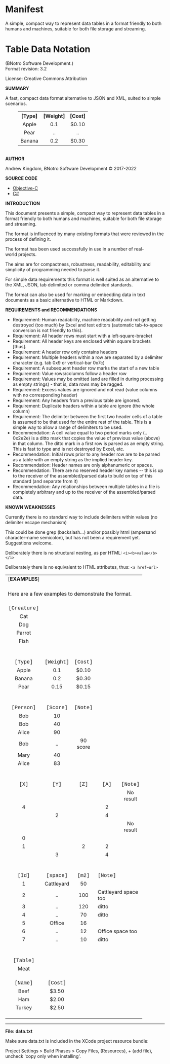 # Manifest
A simple, compact way to represent data tables in a format friendly to both humans and machines, suitable for both file storage and streaming.


<h1><strong>Table Data Notation</strong></h1>

<p>(BNotro Software Development.)<br />
Format revision:&nbsp;3.2</p>

<p>License: Creative Commons Attribution​​​​​​</p>

<p><strong>SUMMARY</strong></p>

<p>A fast, compact data format alternative to JSON and XML, suited&nbsp;to simple scenarios.</p>

<table border="0" cellpadding="0" cellspacing="0" style="width:433px; margin-left:40px;" width="435">
	<tbody>
		<tr height="21">
			<th height="21" style="height: 21px; text-align: center;">[Type]</th>
			<th style="text-align: center;">[Weight]</th>
			<th style="text-align: center;">[Cost]</th>
		</tr>
		<tr height="21">
			<td height="21" style="height: 21px; text-align: center;">Apple</td>
			<td style="text-align: center;">0.1</td>
			<td style="text-align: center;">$0.10</td>
		</tr>
		<tr height="21">
			<td height="21" style="height: 21px; text-align: center;">Pear</td>
			<td style="text-align: center;">..</td>
			<td style="text-align: center;">..</td>
		</tr>
		<tr height="21">
			<td height="21" style="height: 21px; text-align: center;">Banana</td>
			<td style="text-align: center;">0.2</td>
			<td style="text-align: center;">$0.30</td>
		</tr>
	</tbody>
</table>

<p><br />
<b>AUTHOR</b></p>

<p>Andrew Kingdom,&nbsp;BNotro Software Development &copy;&nbsp;2017-2022</p>

<p></p>

<p><strong>SOURCE CODE</strong></p>

<ul>
	<li><a href="#objc">Objective-C</a></li>
	<li><a href="#csharp">C#</a></li>
</ul>

<p></p>

<p><strong>INTRODUCTION</strong></p>

<p>This document presents a simple, compact way to represent&nbsp;data tables in a format friendly to both humans and machines,&nbsp;suitable for both file storage and streaming.</p>

<p>The format is influenced by&nbsp;many existing formats that were reviewed in the process of defining it.&nbsp;</p>

<p>The format has been used successfully&nbsp;in use in a number of&nbsp;real-world&nbsp;projects.</p>

<p>The aims are&nbsp;for compactness, robustness, readability, editability and simplicity of programming needed to parse it.</p>

<p>For simple data requirements this format is well suited as an alternative to the XML, JSON, tab delimited&nbsp;or comma delimited&nbsp;standards.</p>

<p>The format can also be used for marking or embedding data in text documents as a basic&nbsp;alternative to HTML or Markdown.</p>

<p></p>

<p><strong>REQUIREMENTS and RECOMMENDATIONS</strong></p>

<ul>
	<li>Requirement: Human readability, machine readability and not getting destroyed (too much) by Excel and text editors (automatic tab-to-space conversion is not friendly to this).</li>
	<li>Requirement: All header rows must start with a left-square-bracket</li>
	<li>Requirement: All header keys are enclosed within square brackets [thus].</li>
	<li>Requirement: A header row only contains headers</li>
	<li>Requirement: Multiple headers within a row are separated by a delimiter character (e.g. tab 0x9 or vertical-bar 0x7c)</li>
	<li>Requirement: A subsequent header row marks the start of a new table</li>
	<li>Requirement: Value rows/columns follow a header row</li>
	<li>Requirement: Values may be omitted (and are filled in during processing as empty strings) - that is, data rows may be ragged.</li>
	<li>Requirement: Excess values are ignored and not read (value columns with no corresponding header)</li>
	<li>Requirement: Any headers from a previous table are ignored.</li>
	<li>Requirement: Duplicate headers within a table are ignore (the whole column)</li>
	<li>Requirement: The delimiter between the first two header cells of a table is assumed to be that used for the entire rest of the table. This is a simple way to allow a range of delimiters to be used.</li>
	<li>Recommendation: A cell value equal to two period marks only (.. 0x2e2e) is a ditto mark that copies the value of previous value (above) in that column. The ditto mark in a first row is parsed as an empty string. This is fast to type and is not destroyed by Excel, etc.</li>
	<li>Recommendation: Initial rows prior to any header row are to be parsed as a table with an empty string as the implied header key.</li>
	<li>Recommendation: Header names are only alphanumeric or spaces.</li>
	<li>Recommendation: There are no reserved header key names -- this is up to the receiver of the assembled/parsed data to build on top of this standard (and separate from it)</li>
	<li>Recommendation: Any relationships between multiple tables in a file is completely arbitrary and up to the receiver of the assembled/parsed data.</li>
</ul>

<p></p>

<p><strong>KNOWN WEAKNESSES</strong></p>

<p>Currently there is no standard way to include delimiters within values (no delimiter escape mechanism)</p>

<p>This could be done grep (backslash&hellip;) and/or possibly html (ampersand character-name semicolon), but has not been a requirement yet. Suggestions welcome.</p>

<p>Deliberately there is no structural nesting, as per HTML: <code>&lt;i&gt;&lt;b&gt;value&lt;/b&gt;&lt;/i&gt;</code></p>

<p>Deliberately there is no equivalent to HTML attributes, thus: <code>&lt;a href=url&gt;</code></p>

<p></p>

<p></p>

<table border="0" cellpadding="0" cellspacing="0" style="width: 433px;" width="435">
	<colgroup>
		<col span="5" />
	</colgroup>
	<tbody>
		<tr>
			<td height="21" style="height: 21px; text-align: center;">[<strong>EXAMPLES</strong>]</td>
			<td style="text-align: center;"></td>
			<td style="text-align: center;"></td>
			<td style="text-align: center;"></td>
			<td style="text-align: center;"></td>
		</tr>
		<tr>
			<td colspan="5" height="21" style="height: 21px;"></td>
		</tr>
		<tr>
			<td colspan="5" height="21" style="height: 21px;">Here are a few examples to demonstrate the format.</td>
		</tr>
		<tr>
			<td height="21" style="height: 21px; text-align: center;"></td>
			<td style="text-align: center;"></td>
			<td style="text-align: center;"></td>
			<td style="text-align: center;"></td>
			<td style="text-align: center;"></td>
		</tr>
		<tr>
			<td height="21" style="height: 21px; text-align: center;"><span style="font-family:courier new,courier,monospace;">[Creature]</span></td>
			<td style="text-align: center;"></td>
			<td style="text-align: center;"></td>
			<td style="text-align: center;"></td>
			<td style="text-align: center;"></td>
		</tr>
		<tr height="21">
			<td height="21" style="height: 21px; text-align: center;">Cat</td>
			<td style="text-align: center;"></td>
			<td style="text-align: center;"></td>
			<td style="text-align: center;"></td>
			<td style="text-align: center;"></td>
		</tr>
		<tr height="21">
			<td height="21" style="height: 21px; text-align: center;">Dog</td>
			<td style="text-align: center;"></td>
			<td style="text-align: center;"></td>
			<td style="text-align: center;"></td>
			<td style="text-align: center;"></td>
		</tr>
		<tr height="21">
			<td height="21" style="height: 21px; text-align: center;">Parrot</td>
			<td style="text-align: center;"></td>
			<td style="text-align: center;"></td>
			<td style="text-align: center;"></td>
			<td style="text-align: center;"></td>
		</tr>
		<tr height="21">
			<td height="21" style="height: 21px; text-align: center;">Fish</td>
			<td style="text-align: center;"></td>
			<td style="text-align: center;"></td>
			<td style="text-align: center;"></td>
			<td style="text-align: center;"></td>
		</tr>
		<tr height="21">
			<td height="21" style="height: 21px; text-align: center;"></td>
			<td style="text-align: center;"></td>
			<td style="text-align: center;"></td>
			<td style="text-align: center;"></td>
			<td style="text-align: center;"></td>
		</tr>
		<tr>
			<td height="21" style="height: 21px; text-align: center;"></td>
			<td style="text-align: center;"></td>
			<td style="text-align: center;"></td>
			<td style="text-align: center;"></td>
			<td style="text-align: center;"></td>
		</tr>
		<tr height="21">
			<td height="21" style="height: 21px; text-align: center;"><span style="font-family:courier new,courier,monospace;">[Type]</span></td>
			<td style="text-align: center;"><span style="font-family:courier new,courier,monospace;">[Weight]</span></td>
			<td style="text-align: center;"><span style="font-family:courier new,courier,monospace;">[Cost]</span></td>
			<td style="text-align: center;"></td>
			<td style="text-align: center;"></td>
		</tr>
		<tr height="21">
			<td height="21" style="height: 21px; text-align: center;">Apple</td>
			<td style="text-align: center;">0.1</td>
			<td style="text-align: center;">$0.10</td>
			<td style="text-align: center;"></td>
			<td style="text-align: center;"></td>
		</tr>
		<tr height="21">
			<td height="21" style="height: 21px; text-align: center;">Banana</td>
			<td style="text-align: center;">0.2</td>
			<td style="text-align: center;">$0.30</td>
			<td style="text-align: center;"></td>
			<td style="text-align: center;"></td>
		</tr>
		<tr height="21">
			<td height="21" style="height: 21px; text-align: center;">Pear</td>
			<td style="text-align: center;">0.15</td>
			<td style="text-align: center;">$0.15</td>
			<td style="text-align: center;"></td>
			<td style="text-align: center;"></td>
		</tr>
		<tr height="21">
			<td height="21" style="height: 21px; text-align: center;"></td>
			<td style="text-align: center;"></td>
			<td style="text-align: center;"></td>
			<td style="text-align: center;"></td>
			<td style="text-align: center;"></td>
		</tr>
		<tr height="21">
			<td height="21" style="height: 21px; text-align: center;"></td>
			<td style="text-align: center;"></td>
			<td style="text-align: center;"></td>
			<td style="text-align: center;"></td>
			<td style="text-align: center;"></td>
		</tr>
		<tr height="21">
			<td height="21" style="height: 21px; text-align: center;"><span style="font-family:courier new,courier,monospace;">[Person]</span></td>
			<td style="text-align: center;"><span style="font-family:courier new,courier,monospace;">[Score]</span></td>
			<td style="text-align: center;"><span style="font-family:courier new,courier,monospace;">[Note]</span></td>
			<td style="text-align: center;"></td>
			<td style="text-align: center;"></td>
		</tr>
		<tr height="21">
			<td height="21" style="height: 21px; text-align: center;">Bob</td>
			<td style="text-align: center;">10</td>
			<td style="text-align: center;"></td>
			<td style="text-align: center;"></td>
			<td style="text-align: center;"></td>
		</tr>
		<tr height="21">
			<td height="21" style="height: 21px; text-align: center;">Bob</td>
			<td style="text-align: center;">40</td>
			<td style="text-align: center;"></td>
			<td style="text-align: center;"></td>
			<td style="text-align: center;"></td>
		</tr>
		<tr height="21">
			<td height="21" style="height: 21px; text-align: center;">Alice</td>
			<td style="text-align: center;">90</td>
			<td style="text-align: center;"></td>
			<td style="text-align: center;"></td>
			<td style="text-align: center;"></td>
		</tr>
		<tr height="21">
			<td height="21" style="height: 21px; text-align: center;">Bob</td>
			<td style="text-align: center;">..</td>
			<td style="text-align: center;">90 score</td>
			<td style="text-align: center;"></td>
			<td style="text-align: center;"></td>
		</tr>
		<tr height="21">
			<td height="21" style="height: 21px; text-align: center;">Mary</td>
			<td style="text-align: center;">40</td>
			<td style="text-align: center;"></td>
			<td style="text-align: center;"></td>
			<td style="text-align: center;"></td>
		</tr>
		<tr height="21">
			<td height="21" style="height: 21px; text-align: center;">Alice</td>
			<td style="text-align: center;">83</td>
			<td style="text-align: center;"></td>
			<td style="text-align: center;"></td>
			<td style="text-align: center;"></td>
		</tr>
		<tr>
			<td height="21" style="height: 21px; text-align: center;"></td>
			<td style="text-align: center;"></td>
			<td style="text-align: center;"></td>
			<td style="text-align: center;"></td>
			<td style="text-align: center;"></td>
		</tr>
		<tr height="21">
			<td height="21" style="height: 21px; text-align: center;"></td>
			<td style="text-align: center;"></td>
			<td style="text-align: center;"></td>
			<td style="text-align: center;"></td>
			<td style="text-align: center;"></td>
		</tr>
		<tr height="21">
			<td height="21" style="height: 21px; text-align: center;"><span style="font-family:courier new,courier,monospace;">[X]</span></td>
			<td style="text-align: center;"><span style="font-family:courier new,courier,monospace;">[Y]</span></td>
			<td style="text-align: center;"><span style="font-family:courier new,courier,monospace;">[Z]</span></td>
			<td style="text-align: center;"><span style="font-family:courier new,courier,monospace;">[A]</span></td>
			<td style="text-align: center;"><span style="font-family:courier new,courier,monospace;">[Note]</span></td>
		</tr>
		<tr height="21">
			<td height="21" style="height: 21px; text-align: center;"></td>
			<td style="text-align: center;"></td>
			<td style="text-align: center;"></td>
			<td style="text-align: center;"></td>
			<td style="text-align: center;">No result</td>
		</tr>
		<tr height="21">
			<td height="21" style="height: 21px; text-align: center;">4</td>
			<td style="text-align: center;"></td>
			<td style="text-align: center;"></td>
			<td style="text-align: center;">2</td>
			<td style="text-align: center;"></td>
		</tr>
		<tr height="21">
			<td height="21" style="height: 21px; text-align: center;"></td>
			<td style="text-align: center;">2</td>
			<td style="text-align: center;"></td>
			<td style="text-align: center;">4</td>
			<td style="text-align: center;"></td>
		</tr>
		<tr height="21">
			<td height="21" style="height: 21px; text-align: center;"></td>
			<td style="text-align: center;"></td>
			<td style="text-align: center;"></td>
			<td style="text-align: center;"></td>
			<td style="text-align: center;">No result</td>
		</tr>
		<tr height="21">
			<td height="21" style="height: 21px; text-align: center;">0</td>
			<td style="text-align: center;"></td>
			<td style="text-align: center;"></td>
			<td style="text-align: center;"></td>
			<td style="text-align: center;"></td>
		</tr>
		<tr height="21">
			<td height="21" style="height: 21px; text-align: center;">1</td>
			<td style="text-align: center;"></td>
			<td style="text-align: center;">2</td>
			<td style="text-align: center;">2</td>
			<td style="text-align: center;"></td>
		</tr>
		<tr height="21">
			<td height="21" style="height: 21px; text-align: center;"></td>
			<td style="text-align: center;">3</td>
			<td style="text-align: center;"></td>
			<td style="text-align: center;">4</td>
			<td style="text-align: center;"></td>
		</tr>
		<tr height="21">
			<td height="21" style="height: 21px; text-align: center;"></td>
			<td style="text-align: center;"></td>
			<td style="text-align: center;"></td>
			<td style="text-align: center;"></td>
			<td style="text-align: center;"></td>
		</tr>
		<tr height="21">
			<td height="21" style="height: 21px; text-align: center;"></td>
			<td style="text-align: center;"></td>
			<td style="text-align: center;"></td>
			<td style="text-align: center;"></td>
			<td style="text-align: center;"></td>
		</tr>
		<tr height="21">
			<td height="21" style="height: 21px; text-align: center;"><span style="font-family:courier new,courier,monospace;">[Id]</span></td>
			<td style="text-align: center;"><span style="font-family:courier new,courier,monospace;">[space]</span></td>
			<td style="text-align: center;"><span style="font-family:courier new,courier,monospace;">[m2]</span></td>
			<td style="text-align: center;"><span style="font-family:courier new,courier,monospace;">[Note]</span></td>
			<td style="text-align: center;"></td>
		</tr>
		<tr height="21">
			<td height="21" style="height: 21px; text-align: center;">1</td>
			<td style="text-align: center;">Cattleyard</td>
			<td style="text-align: center;">50</td>
			<td style="text-align: center;"></td>
			<td style="text-align: center;"></td>
		</tr>
		<tr height="21">
			<td height="21" style="height: 21px; text-align: center;">2</td>
			<td style="text-align: center;">..</td>
			<td style="text-align: center;">100</td>
			<td colspan="2">Cattleyard space too</td>
		</tr>
		<tr height="21">
			<td height="21" style="height: 21px; text-align: center;">3</td>
			<td style="text-align: center;">..</td>
			<td style="text-align: center;">120</td>
			<td colspan="2">ditto</td>
		</tr>
		<tr height="21">
			<td height="21" style="height: 21px; text-align: center;">4</td>
			<td style="text-align: center;">..</td>
			<td style="text-align: center;">70</td>
			<td colspan="2">ditto</td>
		</tr>
		<tr height="21">
			<td height="21" style="height: 21px; text-align: center;">5</td>
			<td style="text-align: center;">Office</td>
			<td style="text-align: center;">16</td>
			<td style="text-align: center;"></td>
			<td style="text-align: center;"></td>
		</tr>
		<tr height="21">
			<td height="21" style="height: 21px; text-align: center;">6</td>
			<td style="text-align: center;">..</td>
			<td style="text-align: center;">12</td>
			<td colspan="2">Office space too</td>
		</tr>
		<tr height="21">
			<td height="21" style="height: 21px; text-align: center;">7</td>
			<td style="text-align: center;">..</td>
			<td style="text-align: center;">10</td>
			<td colspan="2">ditto</td>
		</tr>
		<tr height="21">
			<td height="21" style="height: 21px; text-align: center;"></td>
			<td style="text-align: center;"></td>
			<td style="text-align: center;"></td>
			<td style="text-align: center;"></td>
			<td style="text-align: center;"></td>
		</tr>
		<tr>
			<td height="21" style="height: 21px; text-align: center;"></td>
			<td style="text-align: center;"></td>
			<td style="text-align: center;"></td>
			<td style="text-align: center;"></td>
			<td style="text-align: center;"></td>
		</tr>
		<tr height="21">
			<td height="21" style="height: 21px; text-align: center;"><span style="font-family:courier new,courier,monospace;">[Table]</span></td>
			<td style="text-align: center;"></td>
			<td style="text-align: center;"></td>
			<td style="text-align: center;"></td>
			<td style="text-align: center;"></td>
		</tr>
		<tr height="21">
			<td height="21" style="height: 21px; text-align: center;">Meat</td>
			<td style="text-align: center;"></td>
			<td style="text-align: center;"></td>
			<td style="text-align: center;"></td>
			<td style="text-align: center;"></td>
		</tr>
		<tr height="21">
			<td height="21" style="height: 21px; text-align: center;"></td>
			<td style="text-align: center;"></td>
			<td style="text-align: center;"></td>
			<td style="text-align: center;"></td>
			<td style="text-align: center;"></td>
		</tr>
		<tr height="21">
			<td height="21" style="height: 21px; text-align: center;"><span style="font-family:courier new,courier,monospace;">[Name]</span></td>
			<td style="text-align: center;"><span style="font-family:courier new,courier,monospace;">[Cost]</span></td>
			<td style="text-align: center;"></td>
			<td style="text-align: center;"></td>
			<td style="text-align: center;"></td>
		</tr>
		<tr height="21">
			<td height="21" style="height: 21px; text-align: center;">Beef</td>
			<td style="text-align: center;">$3.50</td>
			<td style="text-align: center;"></td>
			<td style="text-align: center;"></td>
			<td style="text-align: center;"></td>
		</tr>
		<tr height="21">
			<td height="21" style="height: 21px; text-align: center;">Ham</td>
			<td style="text-align: center;">$2.00</td>
			<td style="text-align: center;"></td>
			<td style="text-align: center;"></td>
			<td style="text-align: center;"></td>
		</tr>
		<tr height="21">
			<td height="21" style="height: 21px; text-align: center;">Turkey</td>
			<td style="text-align: center;">$2.50</td>
			<td style="text-align: center;"></td>
			<td style="text-align: center;"></td>
			<td style="text-align: center;"></td>
		</tr>
		<tr height="21">
			<td height="21" style="height: 21px; text-align: center;"></td>
			<td style="text-align: center;"></td>
			<td style="text-align: center;"></td>
			<td style="text-align: center;"></td>
			<td style="text-align: center;"></td>
		</tr>
	</tbody>
</table>

<p></p>

<p></p>

<p></p>


---
**File: data.txt**

Make sure data.txt is included in the XCode project resource bundle:

Project Settings > Build Phases > Copy Files, (Resources), + (add file), uncheck 'copy only when installing'.

